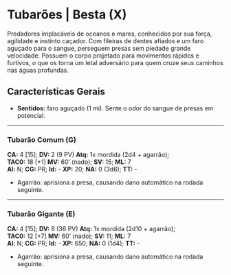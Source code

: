 # Tubarões | Besta (X)

Predadores implacáveis de oceanos e mares, conhecidos por sua força, agilidade e instinto caçador. Com fileiras de dentes afiados e um faro aguçado para o sangue, perseguem presas sem piedade grande velocidade. Possuem o corpo projetado para movimentos rápidos e furtivos, o que os torna um letal adversário para quem cruze seus caminhos nas águas profundas. 

## Características Gerais

- **Sentidos:** faro aguçado (1 mi). Sente o odor do sangue de presas em potencial.

---

### Tubarão Comum (G)

**CA:** 4 [15]; **DV:** 2 (9 PV) **Atq:** 1x mordida (2d4 + agarrão);  
**TAC0:** 18 [+1] **MV:** 60’ (nado); **SV:** 15; **ML:** 7  
**Al:** N; **CG:** PR; **Id:** - **XP:** 20; **NA:** 0 (3d6); **TT:** -

- Agarrão: aprisiona a presa, causando dano automático na rodada seguinte.

---

### Tubarão Gigante (E)

**CA:** 4 [15]; **DV:** 8 (36 PV) **Atq:** 1x mordida (2d10 + agarrão);  
**TAC0:** 12 [+7] **MV:** 60’ (nado); **SV:** 11; **ML:** 7  
**Al:** N; **CG:** PR; **Id:** - **XP:** 650; **NA:** 0 (1d4); **TT:** -

- Agarrão: aprisiona a presa, causando dano automático na rodada seguinte.
